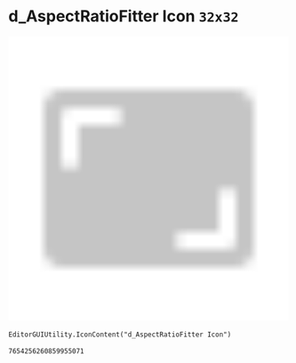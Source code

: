 # d_AspectRatioFitter Icon `32x32`
<img src="/img/d_AspectRatioFitter%20Icon.png" width=512 height=512>

``` CSharp
EditorGUIUtility.IconContent("d_AspectRatioFitter Icon")
```
```
7654256260859955071
```
